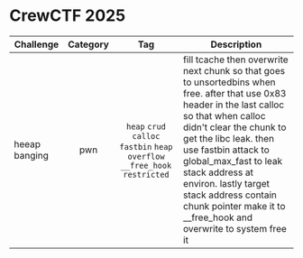 # CrewCTF 2025

| Challenge | Category | Tag | Description | 
| --- | :---: | :---: | --- |
| heeap banging | pwn | `heap` `crud` `calloc` `fastbin` `heap overflow` `__free_hook` `restricted` | fill tcache then overwrite next chunk so that goes to unsortedbins when free. after that use 0x83 header in the last calloc so that when calloc didn't clear the chunk to get the libc leak. then use fastbin attack to global_max_fast to leak stack address at environ. lastly target stack address contain chunk pointer make it to __free_hook and overwrite to system free it |